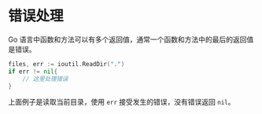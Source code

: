# 错误处理

Go 语言中函数和方法可以有多个返回值，通常一个函数和方法中的最后的返回值是错误。

```go
files, err := ioutil.ReadDir(".")
if err != nil{
    // 这里处理错误
}
```

上面例子是读取当前目录，使用 `err` 接受发生的错误，没有错误返回 `nil`。

<comment-comment/>
